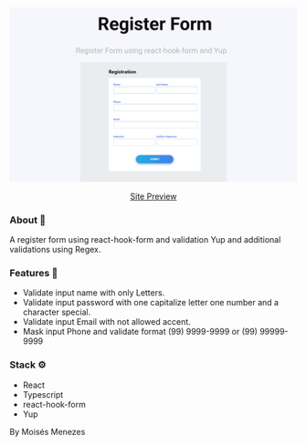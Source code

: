 ![capa](/public/img/capa.jpg)

<div align="center">

[Site Preview](https://registration-form-weld.vercel.app/)

</div>

### About :checkered_flag:

A register form using react-hook-form and validation Yup and additional validations using Regex.

### Features :hammer:

- Validate input name with only Letters.
- Validate input password with one capitalize letter one number and a character special.
- Validate input Email with not allowed accent.
- Mask input Phone and validate format (99) 9999-9999 or (99) 99999-9999

### Stack :gear:

- React
- Typescript
- react-hook-form
- Yup

By Moisés Menezes
